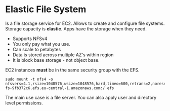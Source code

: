 # Elastic File System

Is a file storage service for EC2.
Allows to create and configure file systems.
Storage capacity is **elastic**.
Apps have the storage when they need.

- Supports NFSv4
- You only pay what you use.
- Can scale to petabytes
- Data is stored across multiple AZ's within region
- It is block base storage - not object base.

EC2 instances **must** be in the same security group with the EFS.

```
sudo mount -t nfs4 -o nfsvers=4.1,rsize=1048576,wsize=1048576,hard,timeo=600,retrans=2,noresvport fs-9fb372c6.efs.eu-central-1.amazonaws.com:/ efs
```

The main use case is a file server.
You can also apply user and directory level permissions.
